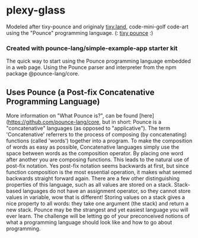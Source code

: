 # plexy-glass
Modeled after tixy-pounce and originaly [tixy.land](https://tixy.land/), code-mini-golf code-art using the "Pounce" programming language.
(: [tixy pounce](https://pounce-lang.github.io/tixy_pounce/public/) :)

### Created with pounce-lang/simple-example-app starter kit 
The quick way to start using the Pounce programming language embedded in a web page.
Using the Pounce parser and interpreter from the npm package @pounce-lang/core.

## Uses Pounce (a Post-fix Concatenative Programming Language)
More information on "What Pounce is?", can be found [here](https://github.com/pounce-lang/core, but in short: Pounce is a "concatenative" languages (as opposed to "applicative"). The term 'Concatenative' referrers to the process of composing (by concatenating) functions (called 'words') together into a program. To make the composition of words as easy as possible, Concatenative languages simply use the space between words as the composition operator. By placing one word after another you are composing functions. This leads to the natural use of post-fix notation. Yes post-fix notation seems backwards at first, but since function composition is the most essential operation, it makes what seemed backwards straight forward again. There are a few other distinguishing properties of this language, such as all values are stored on a stack. Stack-based languages do not have an assignment operator, so they cannot store values in variable, wow that is different! Storing values on a stack gives a nice property to all words: they take one argument (the stack) and return a new stack. Pounce may be the strangest and yet easiest language you will ever learn. The challenge will be letting go of your preconceived notions of what a programming language should look like and how to go about programming. 

